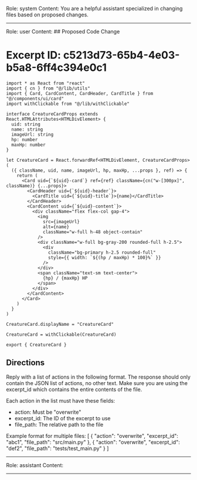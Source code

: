 Role: system
Content: You are a helpful assistant specialized in changing files based on proposed changes.
__________________
Role: user
Content: ## Proposed Code Change
# Excerpt ID: c5213d73-65b4-4e03-b5a8-6ff4c394e0c1
```main_game/templates/ui/components/creature/creature_card.tsx
import * as React from "react"
import { cn } from "@/lib/utils"
import { Card, CardContent, CardHeader, CardTitle } from "@/components/ui/card"
import withClickable from "@/lib/withClickable"

interface CreatureCardProps extends React.HTMLAttributes<HTMLDivElement> {
  uid: string
  name: string
  imageUrl: string
  hp: number
  maxHp: number
}

let CreatureCard = React.forwardRef<HTMLDivElement, CreatureCardProps>(
  ({ className, uid, name, imageUrl, hp, maxHp, ...props }, ref) => {
    return (
      <Card uid={`${uid}-card`} ref={ref} className={cn("w-[300px]", className)} {...props}>
        <CardHeader uid={`${uid}-header`}>
          <CardTitle uid={`${uid}-title`}>{name}</CardTitle>
        </CardHeader>
        <CardContent uid={`${uid}-content`}>
          <div className="flex flex-col gap-4">
            <img 
              src={imageUrl}
              alt={name}
              className="w-full h-48 object-contain"
            />
            <div className="w-full bg-gray-200 rounded-full h-2.5">
              <div 
                className="bg-primary h-2.5 rounded-full" 
                style={{ width: `${(hp / maxHp) * 100}%` }}
              />
            </div>
            <span className="text-sm text-center">
              {hp} / {maxHp} HP
            </span>
          </div>
        </CardContent>
      </Card>
    )
  }
)

CreatureCard.displayName = "CreatureCard"

CreatureCard = withClickable(CreatureCard)

export { CreatureCard }
```

## Directions
Reply with a list of actions in the following format. The response should only contain the JSON list of actions, no other text.
Make sure you are using the excerpt_id which contains the entire contents of the file.

Each action in the list must have these fields:
- action: Must be "overwrite"
- excerpt_id: The ID of the excerpt to use
- file_path: The relative path to the file

Example format for multiple files:
[
    {
        "action": "overwrite",
        "excerpt_id": "abc1",
        "file_path": "src/main.py"
    },
    {
        "action": "overwrite",
        "excerpt_id": "def2",
        "file_path": "tests/test_main.py"
    }
]
__________________
Role: assistant
Content: 
__________________
